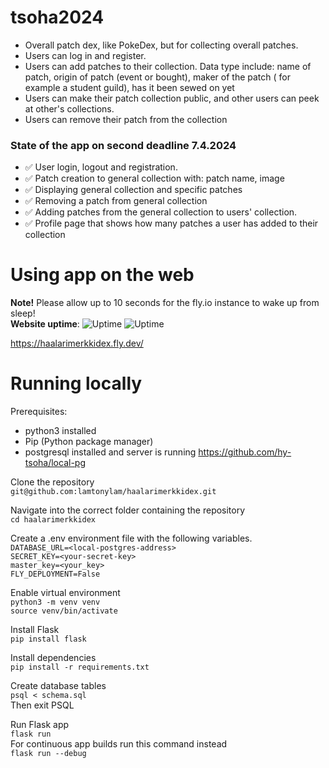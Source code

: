 # tsoha2024

- Overall patch dex, like PokeDex, but for collecting overall patches.
- Users can log in and register.
- Users can add patches to their collection. Data type include: name of patch, origin of patch (event or bought), maker of the patch ( for example a student guild), has it been sewed on yet
- Users can make their patch collection public, and other users can peek at other's collections.
- Users can remove their patch from the collection

### State of the app on second deadline 7.4.2024
- ✅ User login, logout and registration.
- ✅ Patch creation to general collection with: patch name, image
- ✅ Displaying general collection and specific patches
- ✅ Removing a patch from general collection
- ✅ Adding patches from the general collection to users' collection.
- ✅ Profile page that shows how many patches a user has added to their collection


# Using app on the web
**Note!** Please allow up to 10 seconds for the fly.io instance to wake up from sleep!  
**Website uptime**: ![Uptime](https://img.shields.io/endpoint?url=https%3A%2F%2Fraw.githubusercontent.com%2Flamtonylam%2Fupptime%2Fmaster%2Fapi%2Fhaalarimerkkidex%2Fuptime.json)  ![Uptime](https://img.shields.io/endpoint?url=https%3A%2F%2Fraw.githubusercontent.com%2Flamtonylam%2Fupptime%2Fmaster%2Fapi%2Fhaalarimerkkidex%2Fresponse-time.json)  
  
https://haalarimerkkidex.fly.dev/

# Running locally
Prerequisites:
- python3 installed
- Pip (Python package manager)
- postgresql installed and server is running  https://github.com/hy-tsoha/local-pg


Clone the repository  
`git@github.com:lamtonylam/haalarimerkkidex.git`

Navigate into the correct folder containing the repository  
`cd haalarimerkkidex`

Create a .env environment file with the following variables.    
`DATABASE_URL=<local-postgres-address>`  
`SECRET_KEY=<your-secret-key>`  
`master_key=<your_key>`  
`FLY_DEPLOYMENT=False`

Enable virtual environment  
`python3 -m venv venv`  
`source venv/bin/activate`

Install Flask  
`pip install flask`

Install dependencies  
`pip install -r requirements.txt`

Create database tables  
`psql < schema.sql`  
Then exit PSQL

Run Flask app  
`flask run`  
For continuous app builds run this command instead  
`flask run --debug`
